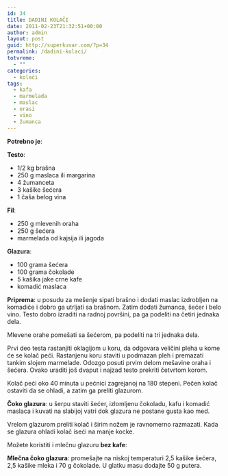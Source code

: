 ```yaml
---
id: 34
title: DADINI KOLAČI
date: 2011-02-23T21:32:51+00:00
author: admin
layout: post
guid: http://superkuvar.com/?p=34
permalink: /dadini-kolaci/
totvreme:
  - ""
categories:
  - kolači
tags:
  - kafa
  - marmelada
  - maslac
  - orasi
  - vino
  - žumanca
---
```

**Potrebno je**:

**Testo**:

  * 1/2 kg brašna
  * 250 g maslaca ili margarina
  * 4 žumanceta
  * 3 kašike šećera
  * 1 čaša belog vina

**Fil**:

  * 250 g mlevenih oraha
  * 250 g šećera
  * marmelada od kajsija ili jagoda

**Glazura**:

  * 100 grama šećera
  * 100 grama čokolade
  * 5 kašika jake crne kafe
  * komadić maslaca

**Priprema**: u posudu za mešenje sipati brašno i dodati maslac izdrobljen na komadiće i dobro ga utrljati sa brašnom. Zatim dodati žumanca, šećer i belo vino. Testo dobro izraditi na radnoj površini, pa ga podeliti na četiri jednaka dela.

Mlevene orahe pomešati sa šećerom, pa podeliti na tri jednaka dela.

Prvi deo testa rastanjiti oklagijom u koru, da odgovara veličini pleha u kome će se kolač peći. Rastanjenu koru staviti u podmazan pleh i premazati tankim slojem marmelade. Odozgo posuti prvim delom mešavine oraha i šećera. Ovako uraditi još dvaput i najzad testo prekriti četvrtom korom.

Kolač peći oko 40 minuta u pećnici zagrejanoj na 180 stepeni. Pečen kolač ostaviti da se ohladi, a zatim ga preliti glazurom.

**Čoko glazura**: u šerpu staviti šećer, izlomljenu čokoladu, kafu i komadić maslaca i kuvati na slabijoj vatri dok glazura ne postane gusta kao med.

Vrelom glazurom preliti kolač i širim nožem je ravnomerno razmazati. Kada se glazura ohladi kolač iseći na manje kocke.

Možete koristiti i mlečnu glazuru **bez kafe**:

**Mlečna čoko glazura**: promešajte na niskoj temperaturi 2,5 kašike šećera, 2,5 kašike mleka i 70 g čokolade. U glatku masu dodajte 50 g putera. 

